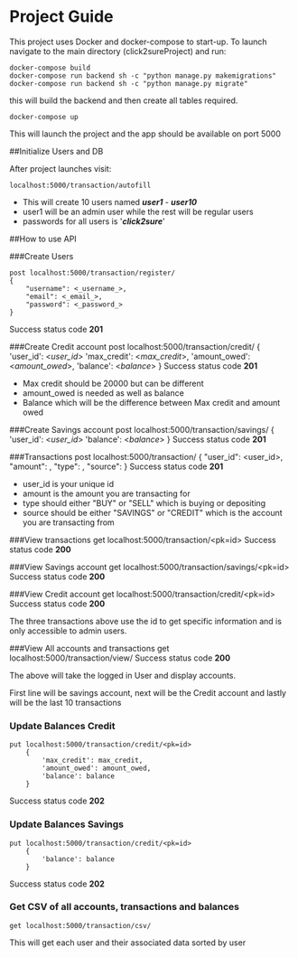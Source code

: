 # Project Guide

This project uses Docker and docker-compose to start-up. To launch navigate to the main directory (click2sureProject) and run:

    docker-compose build
    docker-compose run backend sh -c "python manage.py makemigrations"
    docker-compose run backend sh -c "python manage.py migrate"

this will build the backend and then create all tables required. 

    docker-compose up
This will launch the project and the app should be available on port 5000

##Initialize Users and DB

After project launches visit:

    localhost:5000/transaction/autofill

* This will create 10 users named **_user1_** - **_user10_** 
* user1 will be an admin user while the rest will be regular users
* passwords for all users is '**_click2sure_**'

##How to use API

###Create Users

    post localhost:5000/transaction/register/
    {
        "username": <_username_>,
        "email": <_email_>,
        "password": <_password_>
    }
Success status code **201**

###Create Credit account
    post localhost:5000/transaction/credit/
        {
            'user_id': <_user_id_>
            'max_credit': <_max_credit_>,
            'amount_owed': <_amount_owed_>,
            'balance': <_balance_>
        }
Success status code **201**

* Max credit should be 20000 but can be different
* amount_owed is needed as well as balance
* Balance which will be the difference between Max credit and amount owed

###Create Savings account
    post localhost:5000/transaction/savings/
        {
            'user_id': <_user_id_>
            'balance': <_balance_>
        }
Success status code **201**

###Transactions
    post localhost:5000/transaction/
    {
        "user_id": <user_id>,
        "amount": <int>,
        "type": <type>,
        "source": <source>
    }
Success status code **201**

* user_id is your unique id
* amount is the amount you are transacting for
* type should either "BUY" or "SELL" which is buying or depositing
* source should be either "SAVINGS" or "CREDIT" which is the account you are transacting from

###View transactions
    get localhost:5000/transaction/<pk=id>
Success status code **200**

###View Savings account
    get localhost:5000/transaction/savings/<pk=id>
Success status code **200**

###View Credit account
    get localhost:5000/transaction/credit/<pk=id>
Success status code **200**

The three transactions above use the id to get specific information and is only accessible
to admin users.

###View All accounts and transactions
    get localhost:5000/transaction/view/
Success status code **200**

The above will take the logged in User and display accounts.

First line will be savings account, next will be the Credit account and lastly will be the last 10 transactions

### Update Balances Credit

    put localhost:5000/transaction/credit/<pk=id>
        {
            'max_credit': max_credit,
            'amount_owed': amount_owed,
            'balance': balance
        }
Success status code **202**
### Update Balances Savings

    put localhost:5000/transaction/credit/<pk=id>
        {
            'balance': balance
        }
Success status code **202**
### Get CSV of all accounts, transactions and balances
    get localhost:5000/transaction/csv/

This will get each user and their associated data sorted by user


    